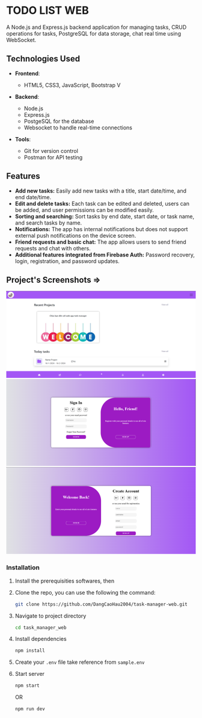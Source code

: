 # TODO LIST WEB

A Node.js and Express.js backend application for managing tasks, CRUD operations for tasks, PostgreSQL for data storage, chat real time using WebSocket.


## Technologies Used

- **Frontend**:
  - HTML5, CSS3, JavaScript, Bootstrap V

- **Backend**:
  - Node.js
  - Express.js
  - PostgeSQL for the database
  - Websocket to handle real-time connections

- **Tools**:
  - Git for version control
  - Postman for API testing



## Features

- **Add new tasks:** Easily add new tasks with a title, start date/time, and end date/time.  
- **Edit and delete tasks:** Each task can be edited and deleted, users can be added, and user permissions can be modified easily.  
- **Sorting and searching:** Sort tasks by end date, start date, or task name, and search tasks by name.  
- **Notifications:** The app has internal notifications but does not support external push notifications on the device screen.  
- **Friend requests and basic chat:** The app allows users to send friend requests and chat with others.  
- **Additional features integrated from Firebase Auth:** Password recovery, login, registration, and password updates.  

## Project's Screenshots =>

![image](./screenshot/1.png)
![image](./screenshot/2.png)
![image](./screenshot/3.png)


### Installation

1.  Install the prerequisities softwares, then

2.  Clone the repo, you can use the following the command:

    ```bash
    git clone https://github.com/DangCaoHau2004/task-manager-web.git
    ```

3.  Navigate to project directory

    ```bash
    cd task_manager_web
    ```

4.  Install dependencies

    ```bash
    npm install
    ```

5.  Create your `.env` file take reference from `sample.env`

6.  Start server

    ```bash
    npm start
    ```

    OR

    ```bash
    npm run dev
    ```
